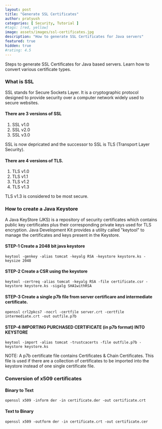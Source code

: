 ```yaml
---
layout: post
title: "Generate SSL Certificates"
author: pratyush
categories: [ Security, Tutorial ]
#tags: [red, yellow]
image: assets/images/ssl-certificates.jpg
description: "How to generate SSL Certificates for Java servers"
featured: true
hidden: true
#rating: 4.5
---
```


Steps to generate SSL Certificates for Java based servers. Learn how to convert various certificate types.

### What is SSL
SSL stands for Secure Sockets Layer. It is a cryptographic protocol designed to provide security over a computer network widely used to secure websites. 
#### There are 3 versions of SSL
1. SSL v1.0
2. SSL v2.0
3. SSL v3.0

SSL is now depricated and the successor to SSL is TLS (Transport Layer Security). 
#### There are 4 versions of TLS.
1. TLS v1.0
2. TLS v1.1
3. TLS v1.2
4. TLS v1.3

TLS v1.3 is considered to be most secure.

### How to create a Java Keystore
A Java KeyStore (JKS) is a repository of security certificates which contains public key certificates plus their corresponding private keys used for TLS encryption. Java Development Kit provides a utility called "keytool" to manage the certificates and keys present in the Keystore.

#### STEP-1 Create a 2048 bit java keystore
```
keytool -genkey -alias tomcat -keyalg RSA -keystore keystore.ks -keysize 2048
```
#### STEP-2 Create a CSR using the keystore
```
keytool -certreq -alias tomcat -keyalg RSA -file certificate.csr -keystore keystore.ks -sigalg SHA1withRSA
```
#### STEP-3 Create a single p7b file from server certificare and intermediate certificate.
```
openssl crl2pkcs7 -nocrl -certfile server.crt -certfile intermediate.crt -out outfile.p7b
```
#### STEP-4 IMPORTING PURCHASED CERTIFICATE (in p7b format) INTO KEYSTORE
```
keytool -import -alias tomcat -trustcacerts -file outfile.p7b -keystore keystore.ks
```

NOTE: A p7b certificate file contains Certificates & Chain Certificates. 
This file is used if there are a collection of certificates to be imported into the keystore instead of one single certificate file.

### Conversion of x509 certificates
#### Binary to Text
```
openssl x509 -inform der -in certificate.der -out certificate.crt
```
#### Text to Binary
```
openssl x509 -outform der -in certificate.crt -out certificate.cer
```